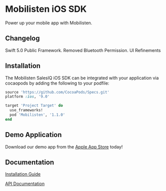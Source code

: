 Mobilisten iOS SDK
=================

Power up your mobile app with Mobilisten.

## Changelog
Swift 5.0 Public Framework.
Removed Bluetooth Permission.
UI Refinements

## Installation
The Mobilisten SalesIQ iOS SDK can be integrated with your application via cocaopods by adding the following to your podfile:

```ruby
source 'https://github.com/CocoaPods/Specs.git'
platform :ios, '9.0'

target 'Project Target' do
  use_frameworks!
  pod 'Mobilisten', '1.1.0'
end
```

## Demo Application
Download our demo app from the [Apple App Store](http://itunes.apple.com/us/app/mobilisten-by-zoho-salesiq/id1456241226) today! 

## Documentation
[Installation Guide](https://www.zoho.com/salesiq/help/developer-section/ios-mobile-sdk-installation.html) 

[API Documentation](https://www.zoho.com/salesiq/help/developer-section/ios-sdk-event-widget.html)
